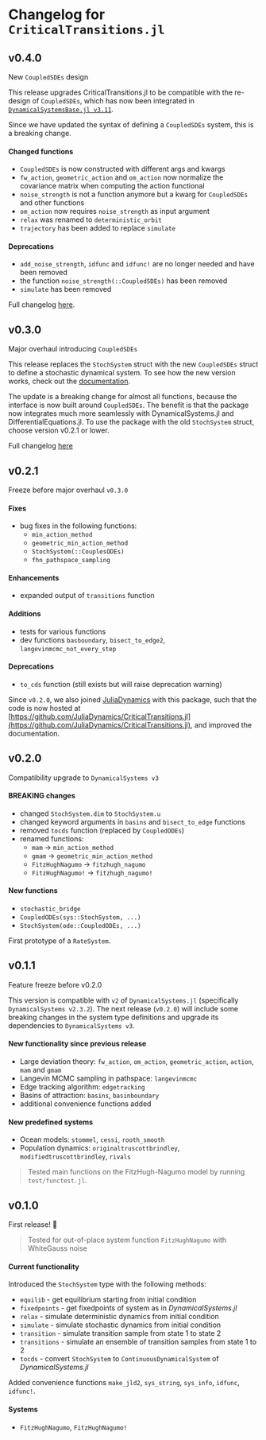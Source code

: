 # Changelog for `CriticalTransitions.jl`

## v0.4.0
New `CoupledSDEs` design

This release upgrades CriticalTransitions.jl to be compatible with the re-design of `CoupledSDEs`, which has now been integrated in [`DynamicalSystemsBase.jl v3.11`](https://juliadynamics.github.io/DynamicalSystemsBase.jl/stable/CoupledSDEs/).

Since we have updated the syntax of defining a `CoupledSDEs` system, this is a breaking change.

#### Changed functions
- `CoupledSDEs` is now constructed with different args and kwargs
- `fw_action`, `geometric_action` and `om_action` now normalize the covariance matrix when computing the action functional
- `noise_strength` is not a function anymore but a kwarg for `CoupledSDEs` and other functions
- `om_action` now requires `noise_strength` as input argument
- `relax` was renamed to `deterministic_orbit`
- `trajectory` has been added to replace `simulate`

#### Deprecations
- `add_noise_strength`, `idfunc` and `idfunc!` are no longer needed and have been removed
- the function `noise_strength(::CoupledSDEs)` has been removed
- `simulate` has been removed

Full changelog [here](https://github.com/JuliaDynamics/CriticalTransitions.jl/compare/v0.3.0...v0.4.0).

## v0.3.0
Major overhaul introducing `CoupledSDEs`

This release replaces the `StochSystem` struct with the new `CoupledSDEs` struct to define a stochastic dynamical system. To see how the new version works, check out the [documentation](https://juliadynamics.github.io/CriticalTransitions.jl/dev/).

The update is a breaking change for almost all functions, because the interface is now built around `CoupledSDEs`. The benefit is that the package now integrates much more seamlessly with DynamicalSystems.jl and DifferentialEquations.jl. To use the package with the old `StochSystem` struct, choose version v0.2.1 or lower.

Full changelog [here](https://github.com/JuliaDynamics/CriticalTransitions.jl/compare/v0.2.1...v0.3.0)

## v0.2.1
Freeze before major overhaul `v0.3.0`

#### Fixes
* bug fixes in the following functions:
    * `min_action_method`
    * `geometric_min_action_method`
    * `StochSystem(::CouplesODEs)`
    * `fhn_pathspace_sampling`

#### Enhancements
* expanded output of `transitions` function

#### Additions
* tests for various functions
* dev functions `basboundary`, `bisect_to_edge2`, `langevinmcmc_not_every_step`

#### Deprecations
* `to_cds` function (still exists but will raise deprecation warning)

Since `v0.2.0`, we also joined
[JuliaDynamics](https://juliadynamics.github.io/JuliaDynamics/) with this package, such that
the code is now hosted at [https://github.com/JuliaDynamics/CriticalTransitions.jl](https://github.com/JuliaDynamics/CriticalTransitions.jl), and improved the documentation.

## v0.2.0
Compatibility upgrade to `DynamicalSystems v3`

#### BREAKING changes
* changed `StochSystem.dim` to `StochSystem.u`
* changed keyword arguments in `basins` and `bisect_to_edge` functions
* removed `tocds` function (replaced by `CoupledODEs`)
* renamed functions:
    * `mam` -> `min_action_method`
    * `gmam` -> `geometric_min_action_method`
    * `FitzHughNagumo` -> `fitzhugh_nagumo`
    * `FitzHughNagumo!` -> `fitzhugh_nagumo!`

#### New functions
* `stochastic_bridge`
* `CoupledODEs(sys::StochSystem, ...)`
* `StochSystem(ode::CoupledODEs, ...)`

First prototype of a `RateSystem`.

## v0.1.1
Feature freeze before v0.2.0

This version is compatible with `v2` of `DynamicalSystems.jl` (specifically `DynamicalSystems v2.3.2`). The next release (`v0.2.0`) will include some breaking changes in the system type definitions and upgrade its dependencies to `DynamicalSystems v3`.

#### New functionality since previous release
* Large deviation theory: `fw_action`, `om_action`, `geometric_action`, `action`, `mam` and `gmam`
* Langevin MCMC sampling in pathspace: `langevinmcmc`
* Edge tracking algorithm: `edgetracking`
* Basins of attraction: `basins`, `basinboundary`
* additional convenience functions added

#### New predefined systems
* Ocean models: `stommel`, `cessi`, `rooth_smooth`
* Population dynamics: `originaltruscottbrindley`, `modifiedtruscottbrindley`, `rivals`

> Tested main functions on the FitzHugh-Nagumo model by running `test/functest.jl`.

## v0.1.0
First release! 🎉
> Tested for out-of-place system function `FitzHughNagumo` with WhiteGauss noise

#### Current functionality
Introduced the `StochSystem` type with the following methods:

* `equilib` - get equilibrium starting from initial condition
* `fixedpoints` - get fixedpoints of system as in _DynamicalSystems.jl_
* `relax` - simulate deterministic dynamics from initial condition
* `simulate` - simulate stochastic dynamics from initial condition
* `transition` - simulate transition sample from state 1 to state 2
* `transitions` - simulate an ensemble of transition samples from state 1 to 2
* `tocds` - convert `StochSystem` to `ContinuousDynamicalSystem` of _DynamicalSystems.jl_

Added convenience functions `make_jld2`, `sys_string`, `sys_info`, `idfunc`, `idfunc!`.

#### Systems
* `FitzHughNagumo`, `FitzHughNagumo!`